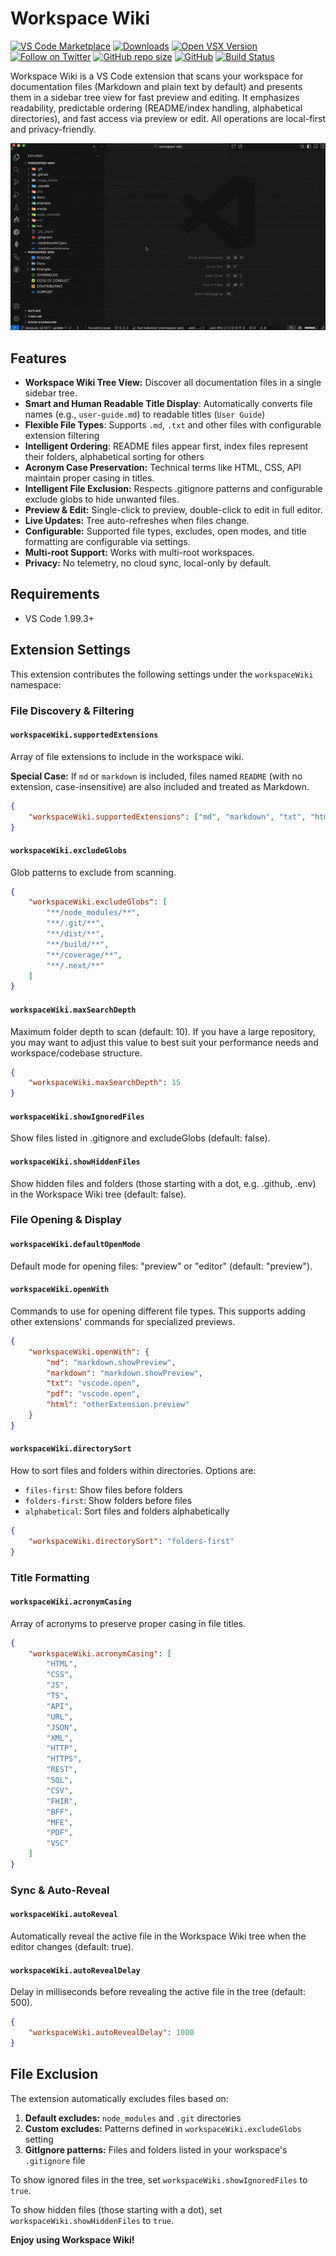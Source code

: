 # Workspace Wiki

[![VS Code Marketplace](https://img.shields.io/visual-studio-marketplace/v/alexjsully.workspace-wiki?label=VS%20Code%20Marketplace&logo=visual-studio-code)](https://marketplace.visualstudio.com/items?itemName=alexjsully.workspace-wiki)
[![Downloads](https://img.shields.io/visual-studio-marketplace/d/alexjsully.workspace-wiki)](https://marketplace.visualstudio.com/items?itemName=alexjsully.workspace-wiki)
[![Open VSX Version](https://img.shields.io/open-vsx/v/alexjsully/workspace-wiki)](https://open-vsx.org/extension/alexjsully/workspace-wiki)
[![Follow on Twitter](https://img.shields.io/twitter/follow/alexjsully?style=social)](https://twitter.com/alexjsully)
[![GitHub repo size](https://img.shields.io/github/repo-size/AlexJSully/alexjsully-portfolio)](https://github.com/AlexJSully/alexjsully-portfolio)
[![GitHub](https://img.shields.io/github/license/AlexJSully/alexjsully-portfolio)](https://github.com/AlexJSully/alexjsully-portfolio)
[![Build Status](https://github.com/AlexJSully/workspace-wiki/actions/workflows/code-qa-js.yaml/badge.svg)](https://github.com/AlexJSully/workspace-wiki/actions)

Workspace Wiki is a VS Code extension that scans your workspace for documentation files (Markdown and plain text by default) and presents them in a sidebar tree view for fast preview and editing. It emphasizes readability, predictable ordering (README/index handling, alphabetical directories), and fast access via preview or edit. All operations are local-first and privacy-friendly.

![Example gif and user flow of the Workspace Wiki extension](https://github.com/AlexJSully/workspace-wiki/blob/main/media/example.gif?raw=true)

## Features

- **Workspace Wiki Tree View:** Discover all documentation files in a single sidebar tree.
- **Smart and Human Readable Title Display**: Automatically converts file names (e.g., `user-guide.md`) to readable titles (`User Guide`)
- **Flexible File Types**: Supports `.md`, `.txt` and other files with configurable extension filtering
- **Intelligent Ordering**: README files appear first, index files represent their folders, alphabetical sorting for others
- **Acronym Case Preservation:** Technical terms like HTML, CSS, API maintain proper casing in titles.
- **Intelligent File Exclusion:** Respects .gitignore patterns and configurable exclude globs to hide unwanted files.
- **Preview & Edit:** Single-click to preview, double-click to edit in full editor.
- **Live Updates:** Tree auto-refreshes when files change.
- **Configurable:** Supported file types, excludes, open modes, and title formatting are configurable via settings.
- **Multi-root Support:** Works with multi-root workspaces.
- **Privacy:** No telemetry, no cloud sync, local-only by default.

## Requirements

- VS Code 1.99.3+

## Extension Settings

This extension contributes the following settings under the `workspaceWiki` namespace:

### File Discovery & Filtering

#### `workspaceWiki.supportedExtensions`

Array of file extensions to include in the workspace wiki.

**Special Case:** If `md` or `markdown` is included, files named `README` (with no extension, case-insensitive) are also included and treated as Markdown.

```json
{
	"workspaceWiki.supportedExtensions": ["md", "markdown", "txt", "html", "pdf"]
}
```

#### `workspaceWiki.excludeGlobs`

Glob patterns to exclude from scanning.

```json
{
	"workspaceWiki.excludeGlobs": [
		"**/node_modules/**",
		"**/.git/**",
		"**/dist/**",
		"**/build/**",
		"**/coverage/**",
		"**/.next/**"
	]
}
```

#### `workspaceWiki.maxSearchDepth`

Maximum folder depth to scan (default: 10). If you have a large repository, you may want to adjust this value to best suit your performance needs and workspace/codebase structure.

```json
{
	"workspaceWiki.maxSearchDepth": 15
}
```

#### `workspaceWiki.showIgnoredFiles`

Show files listed in .gitignore and excludeGlobs (default: false).

#### `workspaceWiki.showHiddenFiles`

Show hidden files and folders (those starting with a dot, e.g. .github, .env) in the Workspace Wiki tree (default: false).

### File Opening & Display

#### `workspaceWiki.defaultOpenMode`

Default mode for opening files: "preview" or "editor" (default: "preview").

#### `workspaceWiki.openWith`

Commands to use for opening different file types. This supports adding other extensions' commands for specialized previews.

```json
{
	"workspaceWiki.openWith": {
		"md": "markdown.showPreview",
		"markdown": "markdown.showPreview",
		"txt": "vscode.open",
		"pdf": "vscode.open",
		"html": "otherExtension.preview"
	}
}
```

#### `workspaceWiki.directorySort`

How to sort files and folders within directories. Options are:

- `files-first`: Show files before folders
- `folders-first`: Show folders before files
- `alphabetical`: Sort files and folders alphabetically

```json
{
	"workspaceWiki.directorySort": "folders-first"
}
```

### Title Formatting

#### `workspaceWiki.acronymCasing`

Array of acronyms to preserve proper casing in file titles.

```json
{
	"workspaceWiki.acronymCasing": [
		"HTML",
		"CSS",
		"JS",
		"TS",
		"API",
		"URL",
		"JSON",
		"XML",
		"HTTP",
		"HTTPS",
		"REST",
		"SQL",
		"CSV",
		"FHIR",
		"BFF",
		"MFE",
		"PDF",
		"VSC"
	]
}
```

### Sync & Auto-Reveal

#### `workspaceWiki.autoReveal`

Automatically reveal the active file in the Workspace Wiki tree when the editor changes (default: true).

#### `workspaceWiki.autoRevealDelay`

Delay in milliseconds before revealing the active file in the tree (default: 500).

```json
{
	"workspaceWiki.autoRevealDelay": 1000
}
```

## File Exclusion

The extension automatically excludes files based on:

1. **Default excludes:** `node_modules` and `.git` directories
2. **Custom excludes:** Patterns defined in `workspaceWiki.excludeGlobs` setting
3. **GitIgnore patterns:** Files and folders listed in your workspace's `.gitignore` file

To show ignored files in the tree, set `workspaceWiki.showIgnoredFiles` to `true`.

To show hidden files (those starting with a dot), set `workspaceWiki.showHiddenFiles` to `true`.

**Enjoy using Workspace Wiki!**
